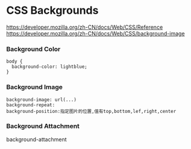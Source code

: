 # CSS Backgrounds
https://developer.mozilla.org/zh-CN/docs/Web/CSS/Reference
https://developer.mozilla.org/zh-CN/docs/Web/CSS/background-image

### Background Color
```
body {
  background-color: lightblue;
}
```

### Background Image
```
background-image: url(...)
background-repeat:
background-position:指定图片的位置,值有top,bottom,lef,right,center
```

### Background Attachment
background-attachment
